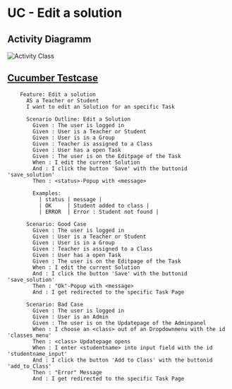 UC - Edit a solution
=========================

Activity Diagramm
-----------------
![Activity Class](https://github.com/Unk3wn/TaskHub---Documentation/blob/master/UC/UseCases/EditSolution/EditSolution.png)

[Cucumber Testcase](https://github.com/Unk3wn/TaskHub---Codebase/blob/master/CucumberTests/src/test/resource/EditASolution.feature)
----------------
        Feature: Edit a solution
          AS a Teacher or Student
          I want to edit an Solution for an specific Task

          Scenario Outline: Edit a Solution
            Given : The user is logged in
            Given : User is a Teacher or Student
            Given : User is in a Group
            Given : Teacher is assigned to a Class
            Given : User has a open Task
            Given : The user is on the Editpage of the Task
            When : I edit the current Solution
            And : I click the button 'Save' with the buttonid 'save_solution'
            Then : <status>-Popup with <message>

            Examples:
              | status | message |
              | OK     | Student added to class |
              | ERROR  | Error : Student not found |

          Scenario: Good Case
            Given : The user is logged in
            Given : User is a Teacher or Student
            Given : User is in a Group
            Given : Teacher is assigned to a Class
            Given : User has a open Task
            Given : The user is on the Editpage of the Task
            When : I edit the current Solution
            And : I click the button 'Save' with the buttonid 'save_solution'
            Then : "Ok"-Popup with <message>
            And : I get redirected to the specific Task Page

          Scenario: Bad Case
            Given : The user is logged in
            Given : User is an Admin
            Given : The user is on the Updatepage of the Adminpanel
            When : I choose an <class> out of an Dropdownmenu with the id 'classes_menu'
            Then : <class> Updatepage opens
            When : I enter <studentname> into input field with the id 'studentname_input'
            And : I click the button 'Add to Class' with the buttonid 'add_to_Class'
            Then : "Error" Message
            And : I get redirected to the specific Task Page
